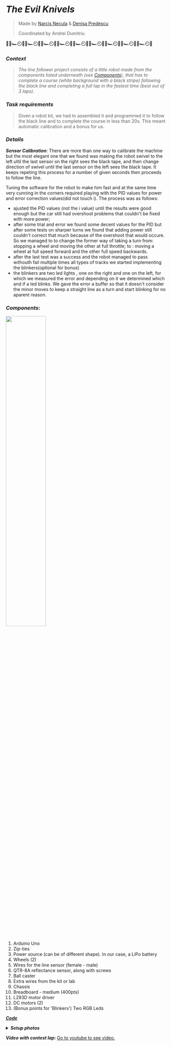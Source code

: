 ***The Evil Knivels***
 ================
 
 > Made by [Narcis Necula](https://github.com/Narcis22) & [Denisa Predescu](https://github.com/denisapredescu)
 >
 > Coordinated by Andrei Dumitriu
  
  🏁🚦🏎️⏲️🏁🚦🏎️⏲️🏁🚦🏎️⏲️🏁🚦🏎️⏲️🏁🚦🏎️⏲️🏁🚦🏎️⏲️🏁🚦🏎️⏲️🏁🚦🏎️⏲️🏁🚦🏎️⏲️🏁
  
  ### <i>Context</i>
  > <i>The line follower project consists of a little robot made from the components listed underneath (see [Components](#components)), that has to complete a course (white background with a black stripe) following the black line and completing a full lap in the fastest time (best out of 3 laps).  </i> <br>
 
  ### <i>Task requirements</i>
  > Given a robot kit, we had to assembled it and programmed it to follow the black line and to complete the course in less than 20s. This meant automatic calibration and a bonus for us.
  
  ### <i>Details</i>
  <b><i>Sensor Calibration</i></b>: There are more than one way to calibrate the machine but the most elegant one that we found was making the robot swivel to the left ultil the last sensor on the right sees the black tape, and then change direction of swivel until the last sensor on the left sees the black tape. It keeps repeting this process for a number of given seconds then proceeds to follow the line.
  
  Tuning the software for the robot to make him fast and at the same time very cunning in the corners required playing with the PID values for power and error correction values(did not touch i). The process was as follows:
   -  ajusted the PID values (not the i value) until the results were good enough but the car still had overshoot problems that couldn't be fixed with more power;
   -  after some trial and error we found some decent values for the PID but after some tests on sharper turns we found that adding power still couldn't correct that much because of the overshoot that would occure. So we managed to to change the former way of taking a turn from: stopping a wheel and moving the other at full throttle; to : moving a wheel at full speed forward and the other full speed backwards.
   -  after the last test was a success and the robot managed to pass withouth fail multiple times all types of tracks we started implementing the blinkers(optional for bonus)
   - the blinkers are two led lights , one on the right and one on the left, for which we measured the error and depending on it we determined which and if a led blinks. We gave the error a buffer so that it doesn't consider the minor moves to keep a straight line as a turn and start blinking for no aparent reason.
   

  ### <a name="components"></a><i>Components</i>:
 <img src="https://user-images.githubusercontent.com/62501946/212529655-0b4233cc-996a-4588-9c81-03e6b01a0ffd.png" 
 width="50%" height="50%">

  1. Arduino Uno
  2. Zip-ties
  3. Power source (can be of different shape). In our case, a LiPo battery
  4. Wheels (2) 
  5. Wires for the line sensor (female - male)
  6. QTR-8A reflectance sensor, along with screws
  7. Ball caster
  8. Extra wires from the kit or lab
  9. Chassis
  10. Breadboard - medium (400pts)
  11. L293D motor driver
  12. DC motors (2)
  13. (Bonus points for 'Blinkers') Two RGB Leds
 
 
 [<i><b>Code</b></i>](https://github.com/Narcis22/LineFollower/blob/main/LineFollower.ino)

 
<details>
<summary><i><b>Setup photos</b></i></summary>
<br> 

<!--
  ![image](https://user-images.githubusercontent.com/62501946/212529655-0b4233cc-996a-4588-9c81-03e6b01a0ffd.png)
  -->

<br>![IMG_1236](https://user-images.githubusercontent.com/62501946/212530192-3f48939c-fcc3-4220-8670-a135f8b630c2.jpg)

<br>![IMG_1239](https://user-images.githubusercontent.com/62501946/212530198-288ea9b2-57aa-4519-b42d-2f514094efa6.jpg)

<br>![IMG_1254](https://user-images.githubusercontent.com/62501946/212530213-dbe5cd1c-04f3-4fae-b90f-3d3058a3c565.jpg)

<br>![IMG_1240](https://user-images.githubusercontent.com/62501946/212530469-e9d2e3b8-5e0b-46bb-8add-2698c7f19fae.jpg)

<br>![IMG_1238](https://user-images.githubusercontent.com/62501946/212530470-f27cdac4-bfdb-4f34-8b25-8b08c1b870a0.jpg)

</details>

<i><b>Video with contest lap: </b></i>
[Go to youtube to see video.](https://youtu.be/cpxjYtifI8o)
